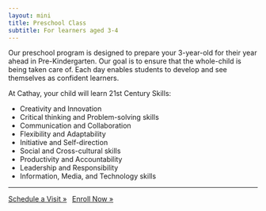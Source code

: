 ```yaml
---
layout: mini
title: Preschool Class
subtitle: For learners aged 3-4
---
```


Our preschool program is designed to prepare your 3-year-old for their year ahead in Pre-Kindergarten.  Our goal is to ensure that the whole-child is being taken care of.  Each day enables students to develop and see themselves as confident learners. 

At Cathay, your child will learn 21st Century Skills:

* Creativity and Innovation
* Critical thinking and Problem-solving skills
* Communication and Collaboration
* Flexibility and Adaptability
* Initiative and Self-direction
* Social and Cross-cultural skills
* Productivity and Accountability
* Leadership and Responsibility
* Information, Media, and Technology skills

---
<p class="text-right">
    <a href="/tour" class="btn btn-light btn-sm">Schedule a Visit »</a>&ensp;
    <a href="/enroll" class="btn btn-primary btn-sm">Enroll Now »</a>
</p>